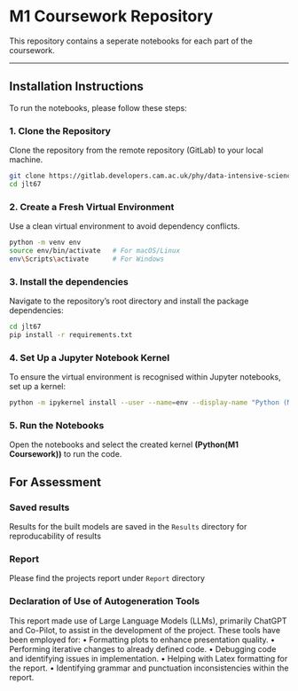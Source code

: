# M1 Coursework Repository

This repository contains a seperate notebooks for each part of the coursework.

---

## Installation Instructions

To run the notebooks, please follow these steps:

### 1. Clone the Repository

Clone the repository from the remote repository (GitLab) to your local machine.

```bash
git clone https://gitlab.developers.cam.ac.uk/phy/data-intensive-science-mphil/assessments/m1_coursework/jlt67.git
cd jlt67
```

### 2. Create a Fresh Virtual Environment
Use a clean virtual environment to avoid dependency conflicts.
```bash
python -m venv env
source env/bin/activate   # For macOS/Linux
env\Scripts\activate      # For Windows
```

### 3. Install the dependencies
Navigate to the repository’s root directory and install the package dependencies:
```bash
cd jlt67
pip install -r requirements.txt
```

### 4. Set Up a Jupyter Notebook Kernel
To ensure the virtual environment is recognised within Jupyter notebooks, set up a kernel:
```bash
python -m ipykernel install --user --name=env --display-name "Python (M1 Coursework)"
```

### 5. Run the Notebooks
Open the notebooks and select the created kernel **(Python(M1 Coursework))** to run the code.



## For Assessment

### Saved results
Results for the built models are saved in the `Results` directory for reproducability of results

### Report
Please find the projects report under `Report` directory

### Declaration of Use of Autogeneration Tools
This report made use of Large Language Models (LLMs), primarily ChatGPT and Co-Pilot, to
assist in the development of the project. These tools have been employed for:
• Formatting plots to enhance presentation quality.
• Performing iterative changes to already defined code.
• Debugging code and identifying issues in implementation.
• Helping with Latex formatting for the report.
• Identifying grammar and punctuation inconsistencies within the report.